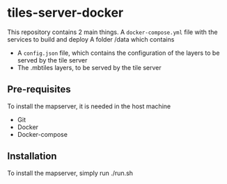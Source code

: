 # tiles-server-docker
This repository contains 2 main things.
A `docker-compose.yml` file with the services to build and deploy
A folder /data which contains
- A `config.json` file, which contains the configuration of the layers to be served by the tile server
- The .mbtiles layers, to be served by the tile server

## Pre-requisites
To install the mapserver, it is needed in the host machine
- Git
- Docker
- Docker-compose

## Installation
To install the mapserver, simply run ./run.sh